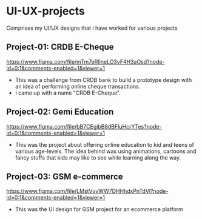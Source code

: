 # UI-UX-projects
Comprises my UI/UX designs that i have worked for various projects


## Project-01: CRDB E-Cheque 
https://www.figma.com/file/mTm7eRlIneLO3vF4H3aOsd?node-id=0:1&comments-enabled=1&viewer=1

- This was a challenge from CRDB bank to build a prototype design with an idea of performing online cheque transactions.
- I came up with a name "CRDB E-Cheque".

## Project-02: Gemi Education
https://www.figma.com/file/bB7CEgjbB8dBFIuHcrYTes?node-id=0:1&comments-enabled=1&viewer=1

- This was the project about offering online education to kid and teens of various age-levels. The idea behind was using animations, cartoons and
fancy stuffs that kids may like to see while learning along the way.

## Project-03: GSM e-commerce
https://www.figma.com/file/LMstVvvWW7DHHhdxPnTdVl?node-id=0:1&comments-enabled=1&viewer=1

- This was the UI design for GSM project for an ecommerce platform 
